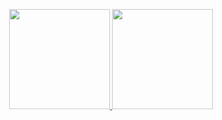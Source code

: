 <div align="center">
  <a href="https://github.com/Gleb2130">
  <img height="180em" src="https://github-readme-stats.vercel.app/api?username=Gleb2130&show_icons=true&theme=dracula&include_all_commits=false&count_private=false"/>
  <img height="180em" src="https://github-readme-stats.vercel.app/api/top-langs/?username=Gleb2130&layout=compact&langs_count=7&theme=dracula"/>
</div>

